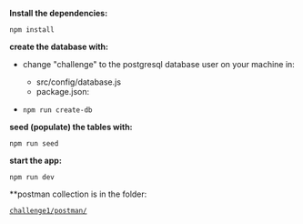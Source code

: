 **Install the dependencies:**

```npm install ```

**create the database with:**

* change "challenge" to the postgresql database user on your machine in:
  * src/config/database.js
  * package.json: 
  
* ```npm run create-db ```

**seed (populate) the tables with:**

```npm run seed ```

**start the app:**

```npm run dev ```

**postman collection is in the folder:

[```challenge1/postman/```](https://github.com/Blejzer/challenge1/tree/master/postman)
